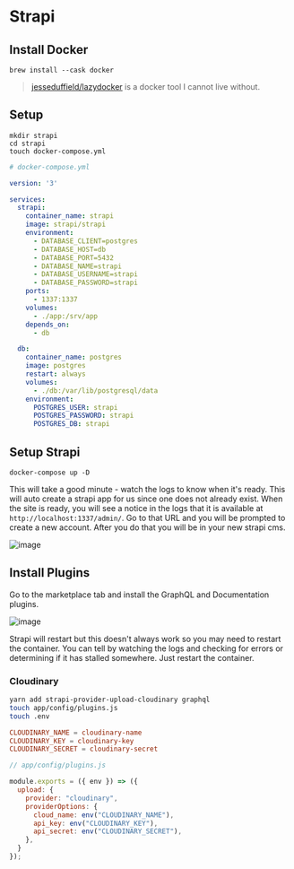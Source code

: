 # Strapi

## Install Docker

```
brew install --cask docker
```

>[jesseduffield/lazydocker](https://github.com/jesseduffield/lazydocker) is a docker tool I cannot live without.

## Setup

```
mkdir strapi
cd strapi
touch docker-compose.yml
```

```yml
# docker-compose.yml

version: '3'

services:
  strapi:
    container_name: strapi
    image: strapi/strapi
    environment:
      - DATABASE_CLIENT=postgres
      - DATABASE_HOST=db
      - DATABASE_PORT=5432
      - DATABASE_NAME=strapi
      - DATABASE_USERNAME=strapi
      - DATABASE_PASSWORD=strapi
    ports:
      - 1337:1337
    volumes:
      - ./app:/srv/app
    depends_on:
      - db

  db:
    container_name: postgres
    image: postgres
    restart: always
    volumes:
      - ./db:/var/lib/postgresql/data
    environment:
      POSTGRES_USER: strapi
      POSTGRES_PASSWORD: strapi
      POSTGRES_DB: strapi
```

## Setup Strapi

```
docker-compose up -D
```

This will take a good minute - watch the logs to know when it's ready. This will auto create a strapi app for us since one does not already exist. When the site is ready, you will see a notice in the logs that it is available at `http://localhost:1337/admin/`. Go to that URL and you will be prompted to create a new account. After you do that you will be in your new strapi cms.

![image](https://github.com/andrewmcodes/notes-wiki/raw/master/images/Wed_Mar_10_2021_1615356497181.png)

## Install Plugins

Go to the marketplace tab and install the GraphQL and Documentation plugins.

![image](https://github.com/andrewmcodes/notes-wiki/raw/master/images/Wed_Mar_10_2021_1615356565638.png)

Strapi will restart but this doesn't always work so you may need to restart the container. You can tell by watching the logs and checking for errors or determining if it has stalled somewhere. Just restart the container.

### Cloudinary


```bash
yarn add strapi-provider-upload-cloudinary graphql
touch app/config/plugins.js
touch .env
```

```conf
CLOUDINARY_NAME = cloudinary-name
CLOUDINARY_KEY = cloudinary-key
CLOUDINARY_SECRET = cloudinary-secret
```

```js
// app/config/plugins.js

module.exports = ({ env }) => ({
  upload: {
    provider: "cloudinary",
    providerOptions: {
      cloud_name: env("CLOUDINARY_NAME"),
      api_key: env("CLOUDINARY_KEY"),
      api_secret: env("CLOUDINARY_SECRET"),
    },
  }
});
```

